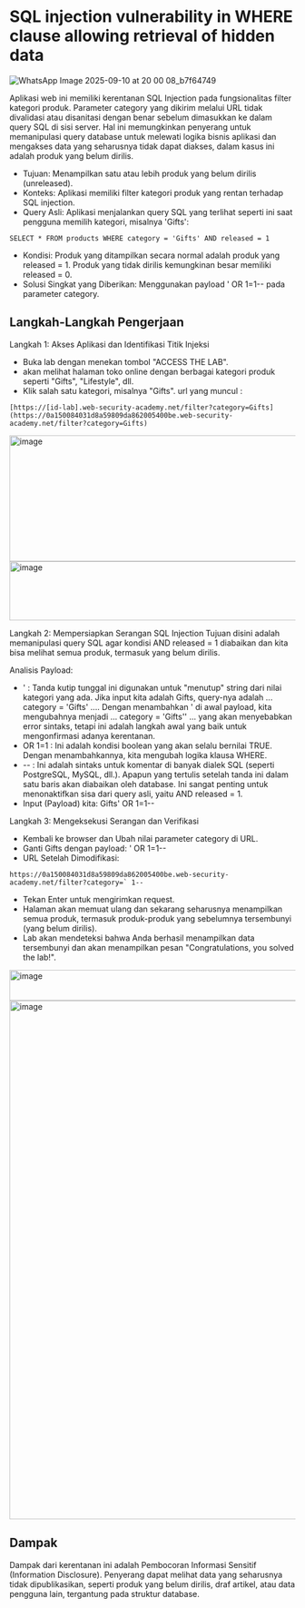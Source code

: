 # SQL injection vulnerability in WHERE clause allowing retrieval of hidden data

![WhatsApp Image 2025-09-10 at 20 00 08_b7f64749](https://github.com/user-attachments/assets/eba8de38-8454-464e-a4b5-032deb9a3557)

Aplikasi web ini memiliki kerentanan SQL Injection pada fungsionalitas filter kategori produk. Parameter category yang dikirim melalui URL tidak divalidasi atau disanitasi dengan benar sebelum dimasukkan ke dalam query SQL di sisi server. Hal ini memungkinkan penyerang untuk memanipulasi query database untuk melewati logika bisnis aplikasi dan mengakses data yang seharusnya tidak dapat diakses, dalam kasus ini adalah produk yang belum dirilis.

- Tujuan: Menampilkan satu atau lebih produk yang belum dirilis (unreleased).
- Konteks: Aplikasi memiliki filter kategori produk yang rentan terhadap SQL injection.
- Query Asli: Aplikasi menjalankan query SQL yang terlihat seperti ini saat pengguna memilih kategori, misalnya 'Gifts':
```
SELECT * FROM products WHERE category = 'Gifts' AND released = 1
```
- Kondisi: Produk yang ditampilkan secara normal adalah produk yang released = 1. Produk yang tidak dirilis kemungkinan besar memiliki released = 0.
- Solusi Singkat yang Diberikan: Menggunakan payload ' OR 1=1-- pada parameter category.

## Langkah-Langkah Pengerjaan

Langkah 1: Akses Aplikasi dan Identifikasi Titik Injeksi
- Buka lab dengan menekan tombol "ACCESS THE LAB".
- akan melihat halaman toko online dengan berbagai kategori produk seperti "Gifts", "Lifestyle", dll.
- Klik salah satu kategori, misalnya "Gifts". url yang muncul : 
```
[https://[id-lab].web-security-academy.net/filter?category=Gifts](https://0a150084031d8a59809da862005400be.web-security-academy.net/filter?category=Gifts)
```

<img width="1135" height="222" alt="image" src="https://github.com/user-attachments/assets/ce40b3ae-8219-4f82-a608-40d074e21852" />

<img width="901" height="104" alt="image" src="https://github.com/user-attachments/assets/7e730d9f-ff76-4aa9-beea-61e4c3bd99f3" />


Langkah 2: Mempersiapkan Serangan SQL Injection
Tujuan disini adalah memanipulasi query SQL agar kondisi AND released = 1 diabaikan dan kita bisa melihat semua produk, termasuk yang belum dirilis.

Analisis Payload: 
- ' : Tanda kutip tunggal ini digunakan untuk "menutup" string dari nilai kategori yang ada. Jika input kita adalah Gifts, query-nya adalah ... category = 'Gifts' .... Dengan menambahkan ' di awal payload, kita mengubahnya menjadi ... category = 'Gifts'' ... yang akan menyebabkan error sintaks, tetapi ini adalah langkah awal yang baik untuk mengonfirmasi adanya kerentanan.
- OR 1=1 : Ini adalah kondisi boolean yang akan selalu bernilai TRUE. Dengan menambahkannya, kita mengubah logika klausa WHERE.
- -- : Ini adalah sintaks untuk komentar di banyak dialek SQL (seperti PostgreSQL, MySQL, dll.). Apapun yang tertulis setelah tanda ini dalam satu baris akan diabaikan oleh database. Ini sangat penting untuk menonaktifkan sisa dari query asli, yaitu AND released = 1.
- Input (Payload) kita: Gifts' OR 1=1--

Langkah 3: Mengeksekusi Serangan dan Verifikasi
- Kembali ke browser dan Ubah nilai parameter category di URL.
- Ganti Gifts dengan payload: ' OR 1=1--
- URL Setelah Dimodifikasi:
```
https://0a150084031d8a59809da862005400be.web-security-academy.net/filter?category=` 1--
```
- Tekan Enter untuk mengirimkan request.
- Halaman akan memuat ulang dan sekarang seharusnya menampilkan semua produk, termasuk produk-produk yang sebelumnya tersembunyi (yang belum dirilis).
- Lab akan mendeteksi bahwa Anda berhasil menampilkan data tersembunyi dan akan menampilkan pesan "Congratulations, you solved the lab!".

<img width="943" height="54" alt="image" src="https://github.com/user-attachments/assets/4b111a93-9485-4bc5-be07-482bddf0f87a" />

<img width="1574" height="914" alt="image" src="https://github.com/user-attachments/assets/6c354049-ca61-45c7-b09d-0ed2eee3b0cb" />


## Dampak

Dampak dari kerentanan ini adalah Pembocoran Informasi Sensitif (Information Disclosure). Penyerang dapat melihat data yang seharusnya tidak dipublikasikan, seperti produk yang belum dirilis, draf artikel, atau data pengguna lain, tergantung pada struktur database.

